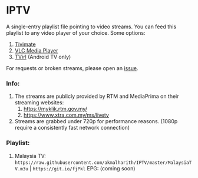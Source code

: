 # IPTV
A single-entry playlist file pointing to video streams. You can feed this playlist to any video player of your choice. 
Some options:
1. [Tivimate](https://play.google.com/store/apps/details?id=ar.tvplayer.tv&hl=en)
2. [VLC Media Player](https://www.videolan.org/vlc/index.html)
3. [TVirl](https://play.google.com/store/apps/details?id=by.stari4ek.tvirl&hl=en) (Android TV only)

For requests or broken streams, please open an [issue](https://github.com/akmalharith/IPTV/issues).

### Info:
1. The streams are publicly provided by RTM and MediaPrima on their streaming websites:
    1. https://myklik.rtm.gov.my/
    1. https://www.xtra.com.my/ms/livetv
1. Streams are grabbed under 720p for performance reasons. (1080p require a consistently fast network connection)

### Playlist:
1. Malaysia TV: `https://raw.githubusercontent.com/akmalharith/IPTV/master/MalaysiaTV.m3u` | `https://git.io/fjPkl` 
EPG: (coming soon)
